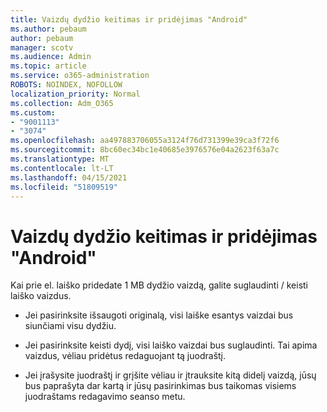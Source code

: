 ```yaml
---
title: Vaizdų dydžio keitimas ir pridėjimas "Android"
ms.author: pebaum
author: pebaum
manager: scotv
ms.audience: Admin
ms.topic: article
ms.service: o365-administration
ROBOTS: NOINDEX, NOFOLLOW
localization_priority: Normal
ms.collection: Adm_O365
ms.custom:
- "9001113"
- "3074"
ms.openlocfilehash: aa497883706055a3124f76d731399e39ca3f72f6
ms.sourcegitcommit: 8bc60ec34bc1e40685e3976576e04a2623f63a7c
ms.translationtype: MT
ms.contentlocale: lt-LT
ms.lasthandoff: 04/15/2021
ms.locfileid: "51809519"
---
```

# <a name="resize-and-attach-images-on-android"></a>Vaizdų dydžio keitimas ir pridėjimas "Android"

Kai prie el. laiško pridedate 1 MB dydžio vaizdą, galite suglaudinti / keisti laiško vaizdus.
 
- Jei pasirinksite išsaugoti originalą, visi laiške esantys vaizdai bus siunčiami visu dydžiu.
 
- Jei pasirinksite keisti dydį, visi laiško vaizdai bus suglaudinti.  Tai apima vaizdus, vėliau pridėtus redaguojant tą juodraštį.
 
- Jei įrašysite juodraštį ir grįšite vėliau ir įtrauksite kitą didelį vaizdą, jūsų bus paprašyta dar kartą ir jūsų pasirinkimas bus taikomas visiems juodraštams redagavimo seanso metu.
 
